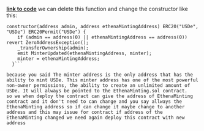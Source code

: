**[link to code](https://github.com/code-423n4/2023-10-ethena/blob/2eef9889496cb9af0a5042fbc599dba9c08d4002/contracts/USDe.sol#L23)** 
we can delete this function and change the constructor like this: 
```
constructor(address admin, address ethenaMintingAddress) ERC20("USDe", "USDe") ERC20Permit("USDe") {
    if (admin == address(0) || ethenaMintingAddress == address(0)) revert ZeroAddressException();
    _transferOwnership(admin);
    emit MinterUpdated(ethenaMintingAddress, minter);
    minter = ethenaMintingAddress;
  }```

because you said The minter address is the only address that has the ability to mint USDe. This minter address has one of the most powerful non-owner permissions, the ability to create an unlimited amount of USDe. It will always be pointed to the EthenaMinting.sol contract.
so we when deploy the contract can give the address of EthenaMinting contract and it don't need to can change and you say allways the EthenaMinting address so if can change it maybe change to another address and this may issue for contract if address of the EthenaMinting changed we need again deploy this contract with new address